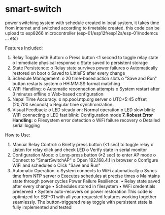# smart-switch
power switching system with schedule created in local system, it takes time from internet and switched according to timetable created.
this code can be upload to esp8266 microcontroller (esp-01/esp12f/esp12s/esp-01/nodemcu ... etc)

Features Included:
1.	Relay Toggle with Button:
  o	Press button <1 second to toggle relay state
  o	Immediate physical response
  o	State saved to persistent storage
2.	State Persistence:
  o	Relay state survives power failures
  o	Automatically restored on boot
  o	Saved to LittleFS after every change
3.	Schedule Management:
  o	20 time-based action slots
  o	"Save and Run" button restarts system
  o	HH:MM:SS format matching
4.	WiFi Handling:
  o	Automatic reconnection attempts
  o	System restart after 3 minutes offline
  o	Web-based configuration
5.	Nepal Time Accuracy:
  o	np.pool.ntp.org server
  o	UTC+5:45 offset (20,700 seconds)
  o	Regular time synchronization
6.	Visual Feedback:
  o	LED steady on: Normal operation
  o	LED slow blink: WiFi connecting
  o	LED fast blink: Configuration mode
**7.	Robust Error Handling:**
  o	Filesystem error detection
  o	WiFi failure recovery
  o	Detailed serial logging

How to Use:
1.	Manual Relay Control:
    o	Briefly press button (<1 sec) to toggle relay
    o	Listen for relay click and check LED
    o	Verify state in serial monitor
2.	Configuration Mode:
    o	Long-press button (≥2 sec) to enter AP mode
    o	Connect to "SmartSwitchAP"
    o	Open 192.168.4.1 in browser
    o	Configure WiFi and schedules
    o	Click "Save and Run"
3.	Automatic Operation:
    o	System connects to WiFi automatically
    o	Syncs time from NTP server
    o	Executes schedules at precise times
    o	Maintains state through power cycles
Power Failure Resilience:
    •	Relay state saved after every change
    •	Schedules stored in filesystem
    •	WiFi credentials preserved
    •	System auto-recovers on power restoration
    This code is optimized for ESP-01 with all your requested features working together seamlessly. The button-triggered relay toggle with persistent state is fully implemented and tested

